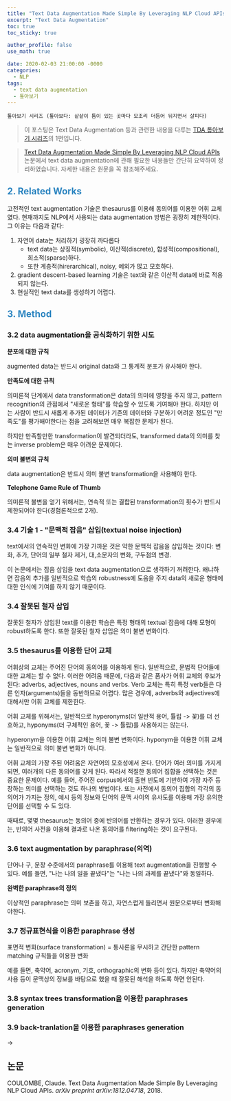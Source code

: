 ```yaml
---
title: "Text Data Augmentation Made Simple By Leveraging NLP Cloud APIs(논문 읽기)"
excerpt: "Text Data Augmentation"
toc: true
toc_sticky: true

author_profile: false
use_math: true

date: 2020-02-03 21:00:00 -0000
categories: 
  - NLP
tags:
  - text data augmentation
  - 톺아보기
---
```


	톺아보기 시리즈 (톺아보다: 샅샅이 틈이 있는 곳마다 모조리 더듬어 뒤지면서 살피다)

> 이 포스팅은 Text Data Augmentation 등과 관련한 내용을 다루는 [TDA 톺아보기 시리즈](https://an-seunghwan.github.io/tda-top-a-bogi/)의 1편입니다.

> [Text Data Augmentation Made Simple By Leveraging NLP Cloud APIs](https://arxiv.org/ftp/arxiv/papers/1812/1812.04718.pdf) 논문에서 text data augmentation에 관해 필요한 내용들만 간단히 요약하여 정리하였습니다. 자세한 내용은 원문을 꼭 참조해주세요.

## <span style="color:#2E86C1;">2. Related Works</span>

고전적인 text augmentation 기술은 thesaurus를 이용해 동의어를 이용한 어휘 교체였다. 현재까지도 NLP에서 사용되는 data augmentation 방법은 굉장히 제한적이다. 그 이유는 다음과 같다:

1. 자연어 data는 처리하기 굉장히 까다롭다
	- text data는 상징적(symbolic), 이산적(discrete), 합성적(compositional), 희소적(sparse)하다.
	- 또한 계층적(hirerarchical), noisy, 예외가 많고 모호하다.
2. gradient descent-based learning 기술은 text와 같은 이산적 data에 바로 적용되지 않는다.
3. 현실적인 text data를 생성하기 어렵다.

## <span style="color:#2E86C1;">3. Method</span>

### 3.2 data augmentation을 공식화하기 위한 시도

**분포에 대한 규칙**

augmented data는 반드시 original data와 그 통계적 분포가 유사해야 한다.

**만족도에 대한 규칙**

의미론적 단계에서 data transformation은 data의 의미에 영향을 주지 않고, pattern recognition의 관점에서 "새로운 형태"를 학습할 수 있도록 기여해야 한다. 하지만 이는 사람이 반드시 새롭게 추가된 데이터가 기존의 데이터와 구분하기 어려운 정도인 "만족도"를 평가해야한다는 점을 고려해보면 매우 복잡한 문제가 된다.

하지만 만족할만한 transformation이 발견되더라도, transformed data의 의미를 찾는 inverse problem은 매우 어려운 문제이다.

**의미 불변의 규칙**

data augmentation은 반드시 의미 불변 transformation을 사용해야 한다.

**Telephone Game Rule of Thumb**

의미론적 불변을 얻기 위해서는, 연속적 또는 결합된 transformation의 횟수가 반드시 제한되어야 한다(경험론적으로 2개).

### 3.4 기술 1 - "문맥적 잡음" 삽입(textual noise injection)

text에서의 연속적인 변화에 가장 가까운 것은 약한 문맥적 잡음을 삽입하는 것이다: 변화, 추가, 단어의 일부 철자 제거, 대,소문자의 변화, 구두점의 변경.

이 논문에서는 잡음 삽입을 text data augmentation으로 생각하기 꺼려한다. 왜냐하면 잡음의 추가를 일반적으로 학습의 robustness에 도움을 주지 data의 새로운 형태에 대한 인식에 기여를 하지 않기 때문이다.

### 3.4 잘못된 철자 삽입

잘못된 철자가 삽입된 text를 이용한 학습은 특정 형태의 textual 잡음에 대해 모형이 robust하도록 한다. 또한 잘못된 철자 삽입은 의미 불변 변화이다.

### 3.5 thesaurus를 이용한 단어 교체

어휘상의 교체는 주어진 단어의 동의어를 이용하게 된다. 일반적으로, 문법적 단어들에 대한 교체는 할 수 없다. 이러한 어려움 때문에, 다음과 같은 품사가 어휘 교체의 후보가 된다: adverbs, adjectives, nouns and verbs. Verb 교체는 특히 특정 verb들은 다른 인자(arguments)들을 동반하므로 어렵다. 많은 경우에, adverbs와 adjectives에 대해서만 어휘 교체를 제한한다.

어휘 교체를 위해서는, 일반적으로 hyperonyms(더 일반적 용어, 튤립 -> 꽃)를 더 선호하고, hyponyms(더 구체적인 용어, 꽃 -> 튤립)를 사용하지는 않는다.

hyperonym을 이용한 어휘 교체는 의미 불변 변화이다.
hyponym을 이용한 어휘 교체는 일반적으로 의미 불변 변화가 아니다.

어휘 교체의 가장 주된 어려움은 자연어의 모호성에서 온다. 단어가 여러 의미를 가지게 되면, 여러개의 다른 동의어를 갖게 된다. 따라서 적절한 동의어 집합을 선택하는 것은 중요한 문제이다. 예를 들어, 주어진 corpus에서의 출현 빈도에 기반하여 가장 자주 등장하는 의미를 선택하는 것도 하나의 방법이다. 또는 사전에서 동의어 집합의 각각의 동의어가 가지는 정의, 예시 등의 정보와 단어의 문맥 사이의 유사도를 이용해 가장 유의한 단어를 선택할 수 도 있다.

때때로, 몇몇 thesaurus는 동의어 중에 반의어를 반환하는 경우가 있다. 이러한 경우에는, 반의어 사전을 이용해 결과로 나온 동의어를 filtering하는 것이 요구된다.

### 3.6 text augmentation by paraphrase(의역)

단어나 구, 문장 수준에서의 paraphrase를 이용해 text augmentation을 진행할 수 있다. 예를 들면, "나는 나의 일을 끝냈다"는 "나는 나의 과제를 끝냈다"와 동일하다.

**완벽한 paraphrase의 정의**

이상적인 paraphrase는 의미 보존을 하고, 자연스럽게 들리면서 원문으로부터 변화해야한다.

### 3.7 정규표현식을 이용한 paraphrase 생성

표면적 변화(surface transformation) = 통사론을 무시하고 간단한 pattern matching 규칙들을 이용한 변화

예를 들면, 축약어, acronym, 기호, orthographic의 변화 등이 있다. 하지만 축약어의 사용 등이 문맥상의 정보를 바탕으로 했을 때 잘못된 해석을 하도록 하면 안된다.

### 3.8 syntax trees transformation을 이용한 paraphrases generation

### 3.9 back-tranlation을 이용한 paraphrases generation

→ 

## 논문 
COULOMBE, Claude. Text Data Augmentation Made Simple By Leveraging NLP Cloud APIs. _arXiv preprint arXiv:1812.04718_, 2018.
<!--stackedit_data:
eyJoaXN0b3J5IjpbOTc0NTcyNjQzLC0xNTUwNjMwNzIxLDE0Mz
cyNzMzOTUsLTQxMTM5NTgzMywtNjE0MzA4MjEyXX0=
-->